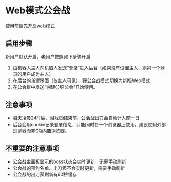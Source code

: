 # Web模式公会战

使用前请先[开启web模式](./web-mode.md)

## 启用步骤

新用户默认开启，老用户按照如下步骤开启

1. 由机器人主人向机器人发送“登录”进入后台（如果没有设置主人，则第一个登录的用户成为主人）
1. 在后台的*设置*界面（仅主人可见），将公会战模式切换为新版Web模式
1. 在公会群中发送“创建〇服公会”开始使用。

## 注意事项

- 每天凌晨24时后、游戏日结束前，公会战出刀会自动计入前一日
- 后台会用cookie记录登录信息，只能同时在一个浏览器上使用。建议使用外部浏览器而非QQ内置浏览器。

## 不重要的注意事项

- 公会战主面板显示的boss状态会实时更新，无需手动刷新
- 公会战的预约名单、出刀表不会实时更新，需要手动刷新
- 公会战的出刀表刷新有60秒缓存

